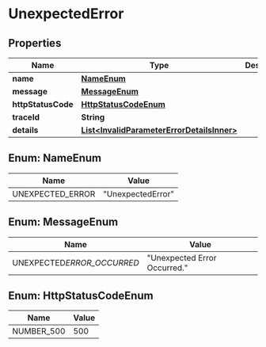 # UnexpectedError

## Properties

| Name               | Type                                                                                      | Description | Notes      |
| ------------------ | ----------------------------------------------------------------------------------------- | ----------- | ---------- |
| **name**           | [**NameEnum**](#NameEnum)                                                                 |             |            |
| **message**        | [**MessageEnum**](#MessageEnum)                                                           |             |            |
| **httpStatusCode** | [**HttpStatusCodeEnum**](#HttpStatusCodeEnum)                                             |             |            |
| **traceId**        | **String**                                                                                |             |            |
| **details**        | [**List&lt;InvalidParameterErrorDetailsInner&gt;**](InvalidParameterErrorDetailsInner.md) |             | [optional] |

## Enum: NameEnum

| Name             | Value                       |
| ---------------- | --------------------------- |
| UNEXPECTED_ERROR | &quot;UnexpectedError&quot; |

## Enum: MessageEnum

| Name                       | Value                                  |
| -------------------------- | -------------------------------------- |
| UNEXPECTED*ERROR_OCCURRED* | &quot;Unexpected Error Occurred.&quot; |

## Enum: HttpStatusCodeEnum

| Name       | Value |
| ---------- | ----- |
| NUMBER_500 | 500   |
